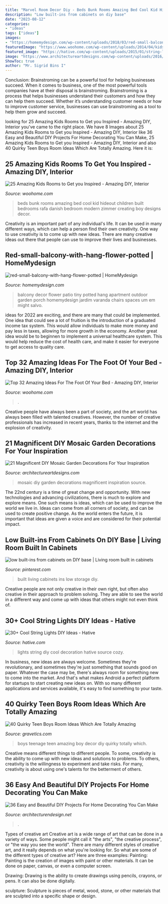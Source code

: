 ```yaml
---
title: "Marvel Room Decor Diy - Beds Bunk Rooms Amazing Bed Cool Kid Hideout Children Built Bedrooms Rafa Danish Bedroom Modern Zimmer Creating Boy Designs Decor"
description: "Low built-ins from cabinets on diy base"
date: "2023-08-12"
categories:
- "ideas"
tags: ["ideas"]
images:
- "https://homemydesign.com/wp-content/uploads/2018/03/red-small-balcony-with-hang-flower-potted.jpg"
featuredImage: "https://www.woohome.com/wp-content/uploads/2014/04/kids-room-ideas-4.jpg"
featured_image: "https://hative.com/wp-content/uploads/2015/01/string-lights-diy-ideas/27-string-lights-diy-ideas.jpg"
image: "https://www.architectureartdesigns.com/wp-content/uploads/2016/05/11-17.jpg"
ShowToc: true
author: "Mr. Sigrid Bins I"
---
```



Conclusion: Brainstroming can be a powerful tool for helping businesses succeed.
When it comes to business, one of the most powerful tools companies have at their disposal is brainstroming. Brainstroming is a process that helps businesses understand their customers and how they can help them succeed. Whether it’s understanding customer needs or how to improve customer service, businesses can use brainstroming as a tool to help them grow and succeed.

	

		
looking for 25 Amazing Kids Rooms to Get you Inspired - Amazing DIY, Interior you've came to the right place. We have 8 Images about 25 Amazing Kids Rooms to Get you Inspired - Amazing DIY, Interior like 36 Easy and Beautiful DIY Projects For Home Decorating You Can Make, 25 Amazing Kids Rooms to Get you Inspired - Amazing DIY, Interior and also 40 Quirky Teen Boys Room Ideas Which Are Totally Amazing. Here it is:
		
    
## 25 Amazing Kids Rooms To Get You Inspired - Amazing DIY, Interior

<img loading=lazy src="https://www.woohome.com/wp-content/uploads/2014/04/kids-room-ideas-4.jpg" onerror="this.onerror=null;this.src='https://tse4.mm.bing.net/th?id=OIP.iAmxh5ZPA-U66sqGFZVwAgHaLB&amp;pid=15.1';" alt="25 Amazing Kids Rooms to Get you Inspired - Amazing DIY, Interior">

_Source: woohome.com_

>beds bunk rooms amazing bed cool kid hideout children built bedrooms rafa danish bedroom modern zimmer creating boy designs decor. 

	

Creativity is an important part of any individual's life. It can be used in many different ways, which can help a person find their own creativity. One way to use creativity is to come up with new ideas. There are many creative ideas out there that people can use to improve their lives and businesses.

    
## Red-small-balcony-with-hang-flower-potted | HomeMydesign

<img loading=lazy src="https://homemydesign.com/wp-content/uploads/2018/03/red-small-balcony-with-hang-flower-potted.jpg" onerror="this.onerror=null;this.src='https://tse3.mm.bing.net/th?id=OIP.0cO69sY33aJPvhY2om-fewHaJ6&amp;pid=15.1';" alt="red-small-balcony-with-hang-flower-potted | HomeMydesign">

_Source: homemydesign.com_

>balcony decor flower patio tiny potted hang apartment outdoor garden porch homemydesign jardim varanda chairs spaces um em might salvo. 

	

ideas for 2022 are exciting, and there are many that could be implemented. One idea that could see a lot of fruition is the introduction of a graduated income tax system. This would allow individuals to make more money and pay less in taxes, allowing for more growth in the economy. Another great idea would be to beginnen to implement a universal healthcare system. This would help reduce the cost of health care, and make it easier for everyone to get access to quality care.

    
## Top 32 Amazing Ideas For The Foot Of Your Bed - Amazing DIY, Interior

<img loading=lazy src="https://www.woohome.com/wp-content/uploads/2016/01/foot-of-the-bed-21.jpg" onerror="this.onerror=null;this.src='https://tse1.mm.bing.net/th?id=OIP.WdG3WzhjuZzG9Tv89AyU5AHaLK&amp;pid=15.1';" alt="Top 32 Amazing Ideas For The Foot Of Your Bed - Amazing DIY, Interior">

_Source: woohome.com_

>. 

	

Creative people have always been a part of society, and the art world has always been filled with talented creatives. However, the number of creative professionals has increased in recent years, thanks to the internet and the explosion of creativity.

    
## 21 Magnificent DIY Mosaic Garden Decorations For Your Inspiration

<img loading=lazy src="https://www.architectureartdesigns.com/wp-content/uploads/2016/05/11-17.jpg" onerror="this.onerror=null;this.src='https://tse2.mm.bing.net/th?id=OIP.xmaQAVJ0LnRNKPVvIt7MawHaMk&amp;pid=15.1';" alt="21 Magnificent DIY Mosaic Garden Decorations For Your Inspiration">

_Source: architectureartdesigns.com_

>mosaic diy garden decorations magnificent inspiration source. 

	

The 22nd century is a time of great change and opportunity. With new technologies and advancing civilizations, there is much to explore and explore means. One such means is ideas, which can be used to improve the world we live in. Ideas can come from all corners of society, and can be used to create positive change. As the world enters the future, it is important that ideas are given a voice and are considered for their potential impact.

    
## Low Built-ins From Cabinets On DIY Base | Living Room Built In Cabinets

<img loading=lazy src="https://i.pinimg.com/736x/d8/c8/5f/d8c85f058762e94eea31747d68a4e3e2.jpg" onerror="this.onerror=null;this.src='https://tse4.mm.bing.net/th?id=OIP.NXrM07QuBWq1gLqdHeBw4gHaLH&amp;pid=15.1';" alt="low built-ins from cabinets on DIY base | Living room built in cabinets">

_Source: pinterest.com_

>built living cabinets ins low storage diy. 

	

Creative people are not only creative in their own right, but often also creative in their approach to problem solving. They are able to see the world in a different way and come up with ideas that others might not even think of.

    
## 30+ Cool String Lights DIY Ideas - Hative

<img loading=lazy src="https://hative.com/wp-content/uploads/2015/01/string-lights-diy-ideas/27-string-lights-diy-ideas.jpg" onerror="this.onerror=null;this.src='https://tse1.mm.bing.net/th?id=OIP.oaoiOre59uFKUhHaYEqeIgHaJ5&amp;pid=15.1';" alt="30+ Cool String Lights DIY Ideas - Hative">

_Source: hative.com_

>lights string diy cool decoration hative source cozy. 

	

In business, new ideas are always welcome. Sometimes they're revolutionary, and sometimes they're just something that sounds good on paper. Whatever the case may be, there's always room for something new to come into the market. And that's what makes Android a perfect platform for startups to start creating new ideas on. With so many different applications and services available, it's easy to find something to your taste.

    
## 40 Quirky Teen Boys Room Ideas Which Are Totally Amazing

<img loading=lazy src="http://www.gravetics.com/wp-content/uploads/2017/06/DIY-Teenage-Boy-Room-Decor.jpg" onerror="this.onerror=null;this.src='https://tse1.mm.bing.net/th?id=OIP.FNc_L6PGQuZVq1Vj7myhoAHaKW&amp;pid=15.1';" alt="40 Quirky Teen Boys Room Ideas Which Are Totally Amazing">

_Source: gravetics.com_

>boys teenage teen amazing boy decor diy quirky totally which. 

	

Creative means different things to different people. To some, creativity is the ability to come up with new ideas and solutions to problems. To others, creativity is the willingness to experiment and take risks. For many, creativity is about using one's talents for the betterment of others.

    
## 36 Easy And Beautiful DIY Projects For Home Decorating You Can Make

<img loading=lazy src="https://cdn.architecturendesign.net/wp-content/uploads/2015/01/DIY-project-for-homedecor-3.jpg" onerror="this.onerror=null;this.src='https://tse2.mm.bing.net/th?id=OIP.KYeDllPIH8ThtQg5GNFUeQHaHZ&amp;pid=15.1';" alt="36 Easy and Beautiful DIY Projects For Home Decorating You Can Make">

_Source: architecturendesign.net_

>. 

	

Types of creative art
Creative art is a wide range of art that can be done in a variety of ways. Some people might call it "the arts", "the creative process", or "the way you see the world". There are many different styles of creative art, and it really depends on what you're looking for. So what are some of the different types of creative art? Here are three examples: 
Painting: Painting is the creation of images with paint or other materials. It can be done on paper, canvas, or even a computer screen.

Drawing: Drawing is the ability to create drawings using pencils, crayons, or pens. It can also be done digitally.

 sculpture: Sculpture is pieces of metal, wood, stone, or other materials that are sculpted into a specific shape or design.

